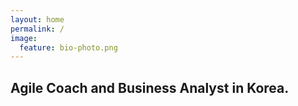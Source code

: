 ```yaml
---
layout: home
permalink: /
image:
  feature: bio-photo.png
---
```

<div class="page-lead-content">
    <h2>Agile Coach and Business Analyst in Korea.</h2>

</div>

<!-- <div class="tiles">

<div class="tile">
  <h2 class="post-title">Maker</h2>
  <p class="post-excerpt">I'm a Maker in Korea and this site is my portfolio. :)</p>
</div>

<div class="tile">
    <h2 class="post-title">Agile Coach</h2>
  <p class="post-excerpt">I'm interested in Scrum and Kanban. Also, I had translated a <a href="http://www.scrumguides.org/docs/scrumguide/v1/Scrum-Guide-KR.pdf#zoom=100"> Scrum Guide</a> to Korean in 2013. </p>
</div>

<div class="tile">
  <h2 class="post-title">Agile Coach</h2>
  <p class="post-excerpt">I'm interested in Scrum and Kanban. Also, I had translated a <a href="http://www.scrumguides.org/docs/scrumguide/v1/Scrum-Guide-KR.pdf#zoom=100"> Scrum Guide</a> to Korean in 2013. </p>
</div>

<div class="tile">
  <h2 class="post-title">Handcrafting</h2>
  <p class="post-excerpt">I love to make all handcrafting things. The first product of BANGLAB is fabulous candles!! You can choose <a href="http://www.banglab.com/soy/fragrance-for-candles/">fragrance</a> and size. </p>
</div>

</div>
 -->
